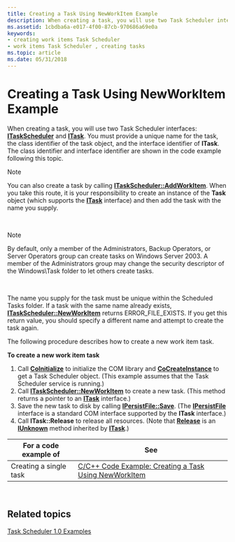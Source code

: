 ```yaml
---
title: Creating a Task Using NewWorkItem Example
description: When creating a task, you will use two Task Scheduler interfaces ITaskScheduler and ITask.
ms.assetid: 1cbdba6a-e017-4f00-87cb-970686a69e0a
keywords:
- creating work items Task Scheduler
- work items Task Scheduler , creating tasks
ms.topic: article
ms.date: 05/31/2018
---
```


# Creating a Task Using NewWorkItem Example

When creating a task, you will use two Task Scheduler interfaces: [**ITaskScheduler**](/windows/desktop/api/Mstask/nn-mstask-itaskscheduler) and [**ITask**](/windows/desktop/api/Mstask/nn-mstask-itask). You must provide a unique name for the task, the class identifier of the task object, and the interface identifier of **ITask**. The class identifier and interface identifier are shown in the code example following this topic.

> [!Note]  
> You can also create a task by calling [**ITaskScheduler::AddWorkItem**](/windows/desktop/api/Mstask/nf-mstask-itaskscheduler-addworkitem). When you take this route, it is your responsibility to create an instance of the **Task** object (which supports the [**ITask**](/windows/desktop/api/Mstask/nn-mstask-itask) interface) and then add the task with the name you supply.

 

> [!Note]  
> By default, only a member of the Administrators, Backup Operators, or Server Operators group can create tasks on Windows Server 2003. A member of the Administrators group may change the security descriptor of the Windows\\Task folder to let others create tasks.

 

The name you supply for the task must be unique within the Scheduled Tasks folder. If a task with the same name already exists, [**ITaskScheduler::NewWorkItem**](/windows/desktop/api/Mstask/nf-mstask-itaskscheduler-newworkitem) returns ERROR\_FILE\_EXISTS. If you get this return value, you should specify a different name and attempt to create the task again.

The following procedure describes how to create a new work item task.

**To create a new work item task**

1.  Call [**CoInitialize**](https://msdn.microsoft.com/en-us/library/ms678543(v=VS.85).aspx) to initialize the COM library and [**CoCreateInstance**](https://msdn.microsoft.com/en-us/library/ms686615(v=VS.85).aspx) to get a Task Scheduler object. (This example assumes that the Task Scheduler service is running.)
2.  Call [**ITaskScheduler::NewWorkItem**](/windows/desktop/api/Mstask/nf-mstask-itaskscheduler-newworkitem) to create a new task. (This method returns a pointer to an [**ITask**](/windows/desktop/api/Mstask/nn-mstask-itask) interface.)
3.  Save the new task to disk by calling [**IPersistFile::Save**](https://msdn.microsoft.com/en-us/library/ms693701(v=VS.85).aspx). (The [**IPersistFile**](https://msdn.microsoft.com/en-us/library/ms687223(v=VS.85).aspx) interface is a standard COM interface supported by the **ITask** interface.)
4.  Call **ITask::Release** to release all resources. (Note that [**Release**](https://msdn.microsoft.com/en-us/library/ms682317(v=VS.85).aspx) is an [**IUnknown**](https://msdn.microsoft.com/en-us/library/ms680509(v=VS.85).aspx) method inherited by [**ITask**](/windows/desktop/api/Mstask/nn-mstask-itask).)



| For a code example of  | See                                                                                                             |
|------------------------|-----------------------------------------------------------------------------------------------------------------|
| Creating a single task | [C/C++ Code Example: Creating a Task Using NewWorkItem](c-c-code-example-creating-a-task-using-newworkitem.md) |



 

## Related topics

<dl> <dt>

[Task Scheduler 1.0 Examples](task-scheduler-1-0-examples.md)
</dt> </dl>

 

 




